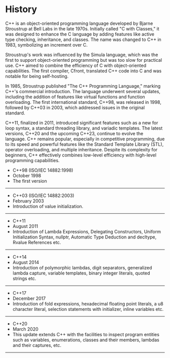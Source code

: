 # History

C++ is an object-oriented programming language developed by Bjarne Stroustrup at Bell Labs in the late 1970s. Initially called "C with Classes," it was designed to enhance the C language by adding features like active type checking, inheritance, and classes. The name was changed to C++ in 1983, symbolizing an increment over C.

Stroustrup's work was influenced by the Simula language, which was the first to support object-oriented programming but was too slow for practical use. C++ aimed to combine the efficiency of C with object-oriented capabilities. The first compiler, Cfront, translated C++ code into C and was notable for being self-hosting.

In 1985, Stroustrup published "The C++ Programming Language," marking C++'s commercial introduction. The language underwent several updates, including the addition of features like virtual functions and function overloading. The first international standard, C++98, was released in 1998, followed by C++03 in 2003, which addressed issues in the original standard.

C++11, finalized in 2011, introduced significant features such as a new for loop syntax, a standard threading library, and variadic templates. The latest versions, C++20 and the upcoming C++23, continue to evolve the language. C++ remains popular, especially in competitive programming, due to its speed and powerful features like the Standard Template Library (STL), operator overloading, and multiple inheritance. Despite its complexity for beginners, C++ effectively combines low-level efficiency with high-level programming capabilities.


- C++98 (ISO/IEC 14882:1998)	
- October 1998	
- The first version
---

- C++03 (ISO/IEC 14882:2003)	
- February 2003	
- Introduction of value initialization.
---


- C++11	
- August 2011	
- Introduction of Lambda Expressions, Delegating Constructors, Uniform Initialization Syntax, nullptr, Automatic Type Deduction and decltype, Rvalue References etc.
---

- C++14	
- August 2014	
- Introduction of polymorphic lambdas, digit separators, generalized lambda capture, variable templates, binary integer literals, quoted strings etc.
---

- C++17	
- December 2017	
- Introduction of fold expressions, hexadecimal floating point literals, a u8 character literal, selection statements with initializer, inline variables etc.
---

- C++20	
- March 2020
- This update extends C++ with the facilities to inspect program entities such as variables, enumerations, classes and their members, lambdas and their captures, etc.
---